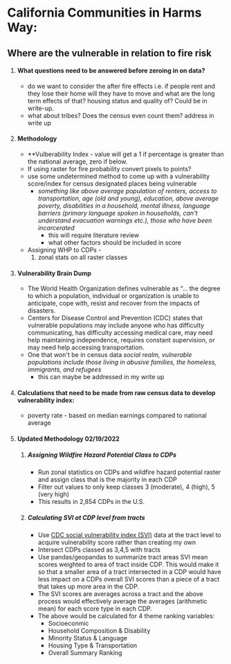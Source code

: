 # California Communities in Harms Way:
## **Where are the vulnerable in relation to fire risk**  

1. #### What questions need to be answered before zeroing in on data?
    - do we want to consider the after fire effects i.e. if people rent and they lose their home will they have to move and what are the long term effects of that? housing status and quality of? Could be in write-up.
    - what about tribes? Does the census even count them? address in write up

2. #### Methodology
     - **Vulberability Index - value will get a 1 if percentage is greater than the national average, zero if below.
     - If using raster for fire probability convert pixels to points?
     - use some undetermined method to come up with a vulnerability score/index for census designated places being vulnerable
        - *something like above average population of renters, access to transportation, age \(old and young\), education, above average poverty, disabilities in a household, mental illness, language barriers \(primary language spoken in households, can't understand evacuation warnings etc.\), those who have been incarcerated*
            - this will require literature review  
            - what other factors should be included in score 
    - Assigning WHP to CDPs - 
         1. zonal stats on all raster classes
         

2. #### Vulnerability Brain Dump
      - The World Health Organization defines vulnerable as “… the degree to which a population, individual or organization is unable to anticipate, cope with, resist and recover from the impacts of disasters.
      -  Centers for Disease Control and Prevention (CDC) states that vulnerable populations may include anyone who has difficulty communicating, has difficulty accessing medical care, may need help maintaining independence, requires constant supervision, or may need help accessing transportation.
      - One that won't be in census data *social realm, vulnerable populations include those living in abusive families, the homeless, immigrants, and refugees*
        - this can maybe be addressed in my write up
3. #### Calculations that need to be made from raw census data to develop vulnerability index: 
      - poverty rate  - based on median earnings compared to national average

4. #### Updated Methodology 02/19/2022  
    
    1. ##### Assigning Wildfire Hazard Potential Class to CDPs
        - Run zonal statistics on CDPs and wildfire hazard potential raster and assign class that is the majority in each CDP
        - Filter out values to only keep classes 3 (moderate), 4 (high), 5 (very high) 
        - This results in 2,854 CDPs in the U.S.  

    2. ##### Calculating SVI at CDP level from tracts  
        - Use [CDC social vulnerability index (SVI)](https://www.atsdr.cdc.gov/placeandhealth/svi/documentation/SVI_documentation_2018.html) data at the tract level to acquire vulnerability score rather than  creating my own
        - Intersect CDPs classed as 3,4,5 with tracts
        - Use pandas/geopandas to summarize tract areas SVI mean scores weighted to area of tract inside CDP. This would make it so that a smaller area of a tract intersected in a CDP would have less impact on a CDPs overall SVI scores than a piece of a tract that takes up more area in the CDP. 
        - The SVI scores are averages across a tract and the above process would effectively average the averages (arithmetic mean) for each score type in each CDP.
        - The above would be calculated for 4 theme ranking variables:
            - Socioeconmic
            - Household Composition & Disability
            - Minority Status & Language
            - Housing Type & Transportation
            - Overall Summary Ranking



